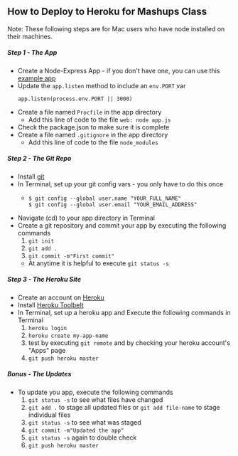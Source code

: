 How to Deploy to Heroku for Mashups Class
------------------

Note: These following steps are for Mac users who have node installed on their machines.

##### Step 1 - The App
* Create a Node-Express App - if you don't have one, you can use this [example app](https://github.com/craigprotzel/Mashups/tree/master/Server_Node_Express/express_with_public_folder)
* Update the `app.listen` method to include an `env.PORT` var
  ```
  app.listen(process.env.PORT || 3000)
  ```
* Create a file named `Procfile` in the app directory
  * Add this line of code to the file `web: node app.js`
* Check the package.json to make sure it is complete
* Create a file named `.gitignore` in the app directory
  * Add this line of code to the file `node_modules`

##### Step 2 - The Git Repo
* Install [git](http://git-scm.com/downloads)
* In Terminal, set up your git config vars - you only have to do this once
  * ```
    $ git config --global user.name "YOUR_FULL_NAME"
    $ git config --global user.email "YOUR_EMAIL_ADDRESS"
    ```
* Navigate (cd) to your app directory in Terminal
* Create a git repository and commit your app by executing the following commands
  1. `git init`
  2. `git add .`
  3. `git commit -m"First commit"`
  * At anytime it is helpful to execute `git status -s`

##### Step 3 - The Heroku Site
* Create an account on [Heroku](https://heroku.com)
* Install [Heroku Toolbelt](https://toolbelt.heroku.com/)
* In Terminal, set up a heroku app and Execute the following commands in Terminal
  1. `heroku login`
  2. `heroku create my-app-name`
  3. test by executing `git remote` and by checking your heroku account's "Apps" page
  4. `git push heroku master`

##### Bonus - The Updates
* To update you app, execute the following commands
  1. `git status -s` to see what files have changed 
  2. `git add .`  to stage all updated files or `git add file-name` to stage individual files
  3. `git status -s` to see what was staged
  4. `git commit -m"Updated the app"`
  5. `git status -s` again to double check
  6. `git push heroku master`


